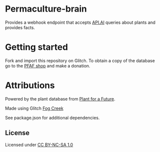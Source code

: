 Permaculture-brain
=========================
Provides a webhook endpoint that accepts [API.AI](https://api.ai) queries about plants and provides facts.


Getting started
===============
Fork and import this repository on Glitch.  To obtain a copy of the database go to the [PFAF shop](http://www.pfaf.org/user/shop.aspx) and make a donation.


Attributions
========================
Powered by the plant database from [Plant for a Future](http://www.pfaf.org/user/Default.aspx).  

Made using Glitch [Fog Creek](https://fogcreek.com/)

See package.json for additional dependencies.


License
------------
Licensed under [CC BY-NC-SA 1.0](https://creativecommons.org/licenses/by-nc-sa/1.0/)

